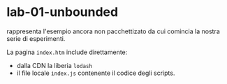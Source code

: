 # lab-01-unbounded
rappresenta l'esempio ancora non pacchettizato da cui comincia la nostra serie di esperimenti.

La pagina `index.htm` include direttamente: 
- dalla CDN la liberia `lodash` 
- il file locale `index.js` contenente il codice degli scripts.
